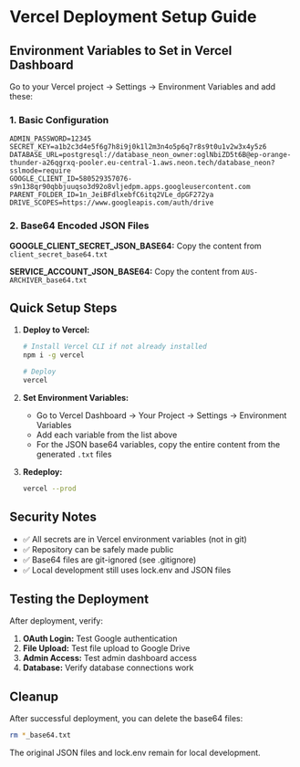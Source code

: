 # Vercel Deployment Setup Guide

## Environment Variables to Set in Vercel Dashboard

Go to your Vercel project → Settings → Environment Variables and add these:

### 1. Basic Configuration

```
ADMIN_PASSWORD=12345
SECRET_KEY=a1b2c3d4e5f6g7h8i9j0k1l2m3n4o5p6q7r8s9t0u1v2w3x4y5z6
DATABASE_URL=postgresql://database_neon_owner:oglNbiZD5t6B@ep-orange-thunder-a26qgrxq-pooler.eu-central-1.aws.neon.tech/database_neon?sslmode=require
GOOGLE_CLIENT_ID=580529357076-s9n138qr90qbbjuuqso3d92o8vljedpm.apps.googleusercontent.com
PARENT_FOLDER_ID=1n_JeiBFdlxebfC6itq2VLe_dpGF272ya
DRIVE_SCOPES=https://www.googleapis.com/auth/drive
```

### 2. Base64 Encoded JSON Files

**GOOGLE_CLIENT_SECRET_JSON_BASE64:**
Copy the content from `client_secret_base64.txt`

**SERVICE_ACCOUNT_JSON_BASE64:**
Copy the content from `AUS-ARCHIVER_base64.txt`

## Quick Setup Steps

1. **Deploy to Vercel:**

   ```bash
   # Install Vercel CLI if not already installed
   npm i -g vercel

   # Deploy
   vercel
   ```

2. **Set Environment Variables:**

   - Go to Vercel Dashboard → Your Project → Settings → Environment Variables
   - Add each variable from the list above
   - For the JSON base64 variables, copy the entire content from the generated `.txt` files

3. **Redeploy:**
   ```bash
   vercel --prod
   ```

## Security Notes

- ✅ All secrets are in Vercel environment variables (not in git)
- ✅ Repository can be safely made public
- ✅ Base64 files are git-ignored (see .gitignore)
- ✅ Local development still uses lock.env and JSON files

## Testing the Deployment

After deployment, verify:

1. **OAuth Login:** Test Google authentication
2. **File Upload:** Test file upload to Google Drive
3. **Admin Access:** Test admin dashboard access
4. **Database:** Verify database connections work

## Cleanup

After successful deployment, you can delete the base64 files:

```bash
rm *_base64.txt
```

The original JSON files and lock.env remain for local development.
